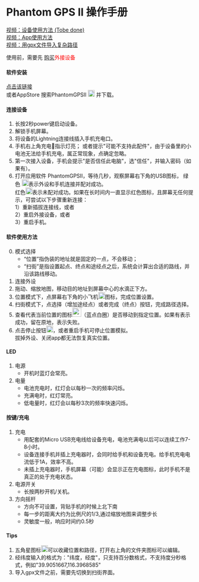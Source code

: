 Phantom GPS II 操作手册
==== 
[视频：设备使用方法 (Tobe done)](http://www.xxxxgpsmock.com)<br>
[视频：App使用方法](http://player.youku.com/embed/XNDIyMjg4NTgwMA==)<br>
[视频：用gpx文件导入复杂路径](http://player.youku.com/embed/XNDIyMjg4NTA0NA==)<br>

使用前，需要先 [购买](http://phantomgps.com)<font  color="red">外接设备</font><br>
#### 软件安装
   [点击该链接](https://apps.apple.com/cn/app/phantomgpsii/id1484343559) <br>或者AppStore 搜索PhantomGPSII <img src="http://phantomgps.com/assets/icon-83.5@2x.png" width="18"> 并下载。

#### 连接设备
1.	长按2秒power键启动设备。<br>
2.	解锁手机屏幕。<br>
2.	将设备的Lightning连接线插入手机充电口。<br>
4.	手机右上角充电🔋指示灯亮；
	或者提示"可能不支持此配件"，由于设备里的小电池无法给手机充电，属正常现象，点确定忽略。<br>
5.	第一次接入设备，手机会提示"是否信任此电脑"，选"信任"，并输入密码（如果有）。<br>
6.	打开应用软件 PhantomGPSII，等待几秒，观察屏幕右下角的USB图标， 绿色 <img src="http://phantomgps.com/assets/connected@2x.png" width="18">表示外设和手机连接并配对成功。<br>
红色<img src="http://phantomgps.com/assets/disconnected@2x.png" width="18">表示未配对成功。如果在长时间内一直显示红色图标，且屏幕无任何提示，可尝试以下步骤重新连接：<br>
	1）重新插拔连接线，或者<br>
	2）重启外接设备，或者<br>
	3）重启手机。<br>
	
#### 软件使用方法<br>
0.	模式选择
	- “位置”指伪装的地址就是固定的一点，不会移动；
	- “扫街”是指设置起点、终点和途经点之后，系统会计算出合适的路线，并沿该路线移动。
1.	连接外设
2.	拖动、缩放地图，移动目的地址到屏幕中心的水滴正下方。
3.	位置模式下，点屏幕右下角的小飞机<img src="http://phantomgps.com/assets/flyto_2.png" width="18">图标，完成位置设置。
4.	扫街模式下，点选择（增加途经点）或者完成（终点）按钮，完成路径选择。
5.	查看代表当前位置的图标<img src="http://phantomgps.com/assets/bluecycle.png" width="24">（蓝点白圈）是否移动到指定位置。如果有表示成功，留在原地，表示失败。
6.	点击停止按钮<img src="http://phantomgps.com/assets/stop@2x.png" width="18">，或者重启手机可停止位置模拟。<br>
	拔掉外设、关闭app都无法恢复真实位置。

#### LED
1.	电源
	- 开机时蓝灯会常亮。<br>
2.	电量
	- 电池充电时，红灯会以每秒一次的频率闪烁。<br>
	- 充满电时，红灯常亮。<br>
	- 低电量时，红灯会以每秒3次的频率快速闪烁。<br>

#### 按键/充电
1.	充电
	- 用配套的Micro USB充电线给设备充电，电池充满电以后可以连续工作7-8小时。<br>
	- 设备连接手机并插上充电器时，会同时给手机和设备充电。给手机充电电流低于1A，效率不高。<br>
	- 未插上充电器时，手机屏幕（可能）会显示正在充电图标，此时手机不是真正的处于充电状态。<br>
2.	电源开关
	- 长按两秒开机/关机。<br>
3.	方向摇杆<br>
	- 方向不可设置，背贴手机的时候上北下南<br>
	- 每一步的距离大约为比例尺的1/3,通过缩放地图来调整步长<br>
	- 灵敏度一般，响应时间约0.5秒<br>
 
#### Tips
1.	五角星图标<img src="http://phantomgps.com/assets/star.png" width="18">可以收藏位置和路径，打开右上角的文件夹图标可以编辑。
2.	经纬度输入的格式为："纬度，经度"，只支持百分数格式，不支持度分秒格式，例如"39.9051667,116.3968585"
3.	导入gpx文件之前，需要先切换到扫街界面。<br>

